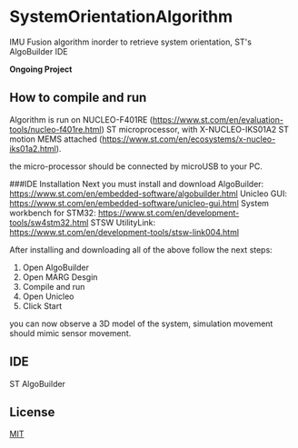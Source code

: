 # SystemOrientationAlgorithm
IMU Fusion algorithm inorder to retrieve system orientation, ST's AlgoBuilder IDE

**Ongoing Project**

## How to compile and run

Algorithm is run on NUCLEO-F401RE (https://www.st.com/en/evaluation-tools/nucleo-f401re.html) ST microprocessor, with
X-NUCLEO-IKS01A2 ST motion MEMS attached (https://www.st.com/en/ecosystems/x-nucleo-iks01a2.html).

the micro-processor should be connected by microUSB to your PC.

###IDE Installation
Next you must install and download AlgoBuilder: https://www.st.com/en/embedded-software/algobuilder.html
Unicleo GUI: https://www.st.com/en/embedded-software/unicleo-gui.html
System workbench for STM32: https://www.st.com/en/development-tools/sw4stm32.html
STSW UtilityLink: https://www.st.com/en/development-tools/stsw-link004.html

After installing and downloading all of the above follow the next steps:
1. Open AlgoBuilder
2. Open MARG Desgin
3. Compile and run
4. Open Unicleo 
5. Click Start

you can now observe a 3D model of the system, simulation movement should mimic sensor movement. 

## IDE

ST AlgoBuilder

## License

[MIT](https://choosealicense.com/licenses/mit/)



